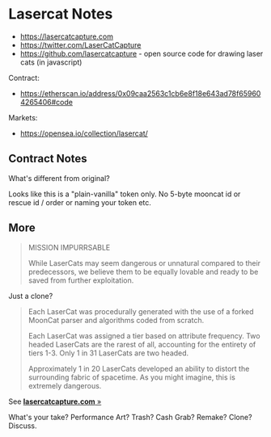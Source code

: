 # Lasercat Notes

- <https://lasercatcapture.com>
- <https://twitter.com/LaserCatCapture>
- <https://github.com/lasercatcapture>   - open source code for drawing laser cats (in javascript)

Contract:
- <https://etherscan.io/address/0x09caa2563c1cb6e8f18e643ad78f659604265406#code>

Markets:
- <https://opensea.io/collection/lasercat/>




## Contract Notes

What's different from original?

Looks like this is a "plain-vanilla" token only.
No 5-byte mooncat id or rescue id / order or naming your token etc.





## More

> MISSION IMPURRSABLE
>
> While LaserCats may seem dangerous or unnatural
> compared to their predecessors, we believe them to be equally
> lovable and ready to be saved from further exploitation.

Just a clone?

> Each LaserCat was procedurally generated with
> the use of a forked MoonCat parser and algorithms coded
> from scratch.
>
> Each LaserCat was assigned a tier based on attribute frequency.
> Two headed LaserCats are the rarest of all,
> accounting for the entirety of tiers 1-3.
> Only 1 in 31 LaserCats are two headed.
>
> Approximately 1 in 20 LaserCats developed an ability
> to distort the surrounding fabric of spacetime.
> As you might imagine, this is extremely dangerous.

See [**lasercatcapture.com** »](https://lasercatcapture.com)

What's your take? Performance Art? Trash? Cash Grab? Remake? Clone? Discuss.


